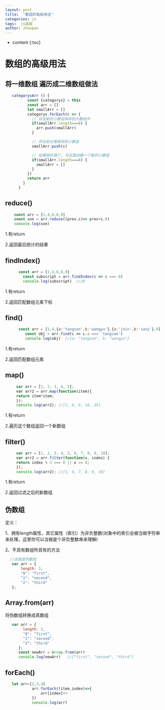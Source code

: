 ```yaml
---
layout: post
title:  "数组的高级用法"
categories: js
tags:  js高级
author: zhaopan
---
```


* content
{:toc}

# 数组的高级用法

## 将一维数组 遍历成二维数组做法

```js
   categorysArr () {
          const {categorys} = this
          const arr = []
          let smallArr = []
          categorys.forEach(c => {
            // 将全新的小数组保存到大数组中
            if(smallArr.length===0) {
              arr.push(smallArr)
            }

            // 将当前分类保存到小数组
            smallArr.push(c)

            // 如果刚好满了, 为后面创建一个新的小数组
            if(smallArr.length===8) {
              smallArr = []
            }
          })
          return arr
        }
      }
```




## reduce()

```js
    const arr = [1,4,6,8,9]
    const son = arr.reduce((prev,c)=> prev+c,0)
    console.log(son)
```

1.有return

2.返回最后统计的结果

## findIndex()

```js
      const arr = [1,4,6,8,9]
        const subscript = arr.findIndex(c => c === 6)
        console.log(subscript)  //28
```

1.有return

2.返回匹配数组元素下标

## find()

```js
      const arr = [1,4,{a:'tangsan',b:'wangyu'},{a:'join',b:'sany'},9]
         const obj = arr.find(c => c.a === 'tangsan')
         console.log(obj)  //{a: "tangsan", b: "wangyu"}
```

1.有return

2.返回匹配数组元素

## map()

```js
     var arr = [1, 2, 3, 4, 5];
     var arr2 = arr.map(function(item){
     return item*item;
     });
     console.log(arr2); //[1, 4, 9, 16, 25]
```
1.有return

2.遍历这个数组返回一个新数组

## filter()

```js
     var arr = [1, 2, 3, 4, 5, 6, 7, 8, 9, 10];
     var arr2 = arr.filter(function(x, index) {
     return index % 3 === 0 || x >= 8;
     });
     console.log(arr2); //[1, 4, 7, 8, 9, 10]
```

1.有return

2.返回过滤之后的新数组
## 伪数组

定义：

1、拥有length属性，其它属性（索引）为非负整数(对象中的索引会被当做字符串来处理，这里你可以当做是个非负整数串来理解)

2、不具有数组所具有的方法

```js
  //这就是伪数组
   var arr = {
       length: 3,
       "0": "first",
       "1": "second",
       "2": "third"
   };
```
##  Array.from(arr)

将伪数组转换成真数组

```js
   var arr = {
        length: 3,
        "0": "first",
        "1": "second",
        "2": "third"
      };
      const newArr = Array.from(arr)
      console.log(newArr)   //["first", "second", "third"]
```

## forEach()

```js
   let arr=[2,3,4]
   			arr.forEach((item,index)=>{
   				arr[index]++
   			})
   			console.log(arr)
```
